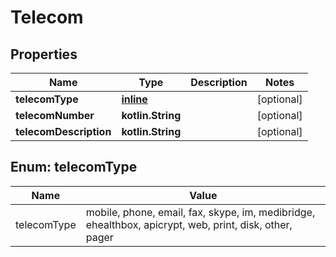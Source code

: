 
# Telecom

## Properties
Name | Type | Description | Notes
------------ | ------------- | ------------- | -------------
**telecomType** | [**inline**](#TelecomTypeEnum) |  |  [optional]
**telecomNumber** | **kotlin.String** |  |  [optional]
**telecomDescription** | **kotlin.String** |  |  [optional]


<a name="TelecomTypeEnum"></a>
## Enum: telecomType
Name | Value
---- | -----
telecomType | mobile, phone, email, fax, skype, im, medibridge, ehealthbox, apicrypt, web, print, disk, other, pager




